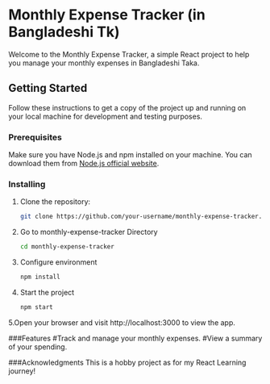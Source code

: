 # Monthly Expense Tracker (in Bangladeshi Tk)

Welcome to the Monthly Expense Tracker, a simple React project to help you manage your monthly expenses in Bangladeshi Taka.

## Getting Started

Follow these instructions to get a copy of the project up and running on your local machine for development and testing purposes.

### Prerequisites

Make sure you have Node.js and npm installed on your machine. You can download them from [Node.js official website](https://nodejs.org/).

### Installing

1. Clone the repository:

   ```bash
   git clone https://github.com/your-username/monthly-expense-tracker.git
2. Go to monthly-expense-tracker Directory
   ```bash
   cd monthly-expense-tracker
3. Configure environment
   ```bash
   npm install
4. Start the project
    ```bash
   npm start
5.Open your browser and visit http://localhost:3000 to view the app.

###Features
#Track and manage your monthly expenses.
#View a summary of your spending.


###Acknowledgments
This is a hobby project as for my React Learning journey!

